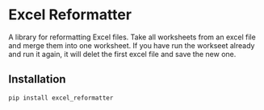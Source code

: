 # Excel Reformatter

A library for reformatting Excel files.
Take all worksheets from an excel file and merge them into one worksheet.
If you have run the workseet already and run it again, it will delet the first excel file and save the new one.


## Installation

```bash
pip install excel_reformatter